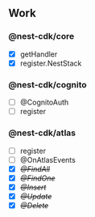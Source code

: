 ## Work

### @nest-cdk/core

- [x] getHandler
- [x] register.NestStack

### @nest-cdk/cognito

- [ ] @CognitoAuth
- [ ] register

### @nest-cdk/atlas

- [ ] register
- [ ] @OnAtlasEvents
- [x] ~~_@FindAll_~~
- [x] ~~_@FindOne_~~
- [x] ~~_@Insert_~~
- [x] ~~_@Update_~~
- [x] ~~_@Delete_~~
